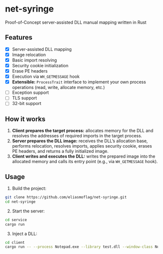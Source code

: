 # net-syringe
Proof-of-Concept server-assisted DLL manual mapping written in Rust

## Features
- [x] Server-assisted DLL mapping
- [x] Image relocation
- [x] Basic import resolving
- [x] Security cookie initialization
- [x] Erase PE headers
- [x] Execution via `WH_GETMESSAGE` hook
- [x] **Extensible:** `ProcessTrait` interface to implement your own process operations (read, write, allocate memory, etc.)
- [ ] Exception support
- [ ] TLS support
- [ ] 32-bit support

## How it works
1. **Client prepares the target process:** allocates memory for the DLL and resolves the addresses of required imports in the target process.
2. **Server prepares the DLL image:** receives the DLL’s allocation base, performs relocation, resolves imports, applies security cookie, erases PE headers, and returns a fully initialized image.
3. **Client writes and executes the DLL:** writes the prepared image into the allocated memory and calls its entry point (e.g., via `WH_GETMESSAGE` hook).

## Usage
1. Build the project:
```sh
git clone https://github.com/eliasmoflag/net-syringe.git
cd net-syringe
```
2. Start the server:
```sh
cd service
cargo run
```
3. Inject a DLL:
```sh
cd client
cargo run -- --process Notepad.exe --library test.dll --window-class Notepad
```
